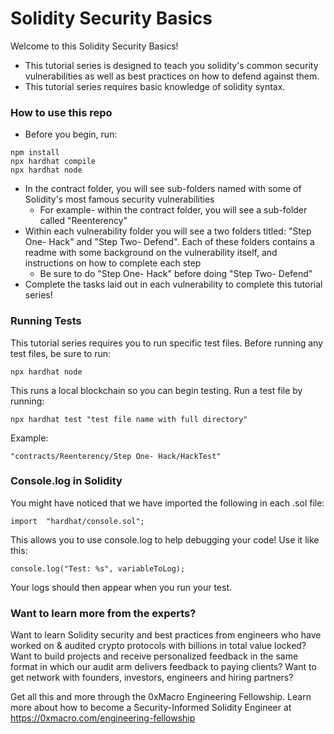 # Solidity Security Basics

Welcome to this Solidity Security Basics!

- This tutorial series is designed to teach you solidity's common security vulnerabilities as well as best practices on how to defend against them.
- This tutorial series requires basic knowledge of solidity syntax.

### How to use this repo

- Before you begin, run:

```
npm install
npx hardhat compile
npx hardhat node
```

- In the contract folder, you will see sub-folders named with some of Solidity's most famous security vulnerabilities
  - For example- within the contract folder, you will see a sub-folder called "Reenterency"
- Within each vulnerability folder you will see a two folders titled: "Step One- Hack" and "Step Two- Defend". Each of these folders contains a readme with some background on the vulnerability itself, and instructions on how to complete each step
  - Be sure to do "Step One- Hack" before doing "Step Two- Defend"
- Complete the tasks laid out in each vulnerability to complete this tutorial series!

### Running Tests

This tutorial series requires you to run specific test files.
Before running any test files, be sure to run:

```
npx hardhat node
```

This runs a local blockchain so you can begin testing.
Run a test file by running:

```
npx hardhat test "test file name with full directory"
```

Example:

```
"contracts/Reenterency/Step One- Hack/HackTest"
```

### Console.log in Solidity

You might have noticed that we have imported the following in each .sol file:

```
import  "hardhat/console.sol";
```

This allows you to use console.log to help debugging your code! Use it like this:

```
console.log("Test: %s", variableToLog);
```

Your logs should then appear when you run your test.

### Want to learn more from the experts?

Want to learn Solidity security and best practices from engineers who have worked on & audited crypto protocols with billions in total value locked?
Want to build projects and receive personalized feedback in the same format in which our audit arm delivers feedback to paying clients?
Want to get network with founders, investors, engineers and hiring partners?

Get all this and more through the 0xMacro Engineering Fellowship. Learn more about how to become a Security-Informed Solidity Engineer at https://0xmacro.com/engineering-fellowship
